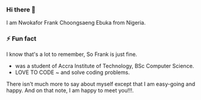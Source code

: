 <!--
**frankchoongsaeng/frankchoongsaeng** is a ✨ _special_ ✨ repository because its `README.md` (this file) appears on your GitHub profile.

Here are some ideas to get you started:

- 🔭 I’m currently working on ...
- 🌱 I’m currently learning ...
- 👯 I’m looking to collaborate on ...
- 🤔 I’m looking for help with ...
- 💬 Ask me about ...
- 📫 How to reach me: ...
- 😄 Pronouns: ...
- ⚡ Fun fact: ...
-->

### Hi there 👋
I am Nwokafor Frank Choongsaeng Ebuka from Nigeria.
###  ⚡ Fun fact ###
I know that's a lot to remember, So Frank is just fine.
- was a student of Accra Institute of Technology, BSc Computer Science.
- LOVE TO CODE ~ and solve coding problems.

There isn't much more to say about myself except that I am easy-going and happy.
And on that note, I am happy to meet you!!!.
